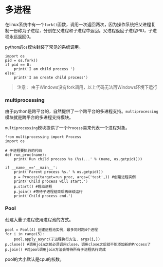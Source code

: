 # 多进程

在linux系统中有一个`fork()`函数，调用一次返回两次，因为操作系统把父进程复制一份称为子进程，分别在父进程和子进程中返回。父进程返回子进程PID，子进程永远返回0。

python的`os`模块封装了常见的系统调用。

```
import os
pid = os.fork()
if pid == 0:
    print('I am child process ')
else:
    print('I am create child process')
```

> 注意： 由于Windows没有fork调用，以上代码无法再Windows环境下运行

### multiprocessing

由于python是跨平台的，自然提供了一个跨平台的多进程支持。`multiprocessing`模块就是跨平台的多进程支持模块。

`multiprocessing`模块提供了一个`Process`类来代表一个进程对象。

```
from multiprocessing import Process
import os

# 子进程要执行的代码
def run_proc(name):
    print('Run child process %s (%s)...' % (name, os.getpid()))

if __name__=='__main__':
    print('Parent process %s.' % os.getpid())
    p = Process(target=run_proc, args=('test',)) #创建进程实例
    print('Child process will start.')
    p.start() #启动进程
    p.join() #等待子进程结束后再继续运行
    print('Child process end.')
```

### Pool

创建大量子进程使用进程池的方式。

```
pool = Pool(4) 创建进程池实例，最多同时跑4个进程
for i in range(5):
    pool.apply_async(子进程执行方法, args(i,))
p.close() #调用join之前必须调用close，调用close之后就不能添加新的Process了
p.join() #对pool调用join方法会等待所有子进程执行完成
```

pool的大小默认是cpu的核数。

